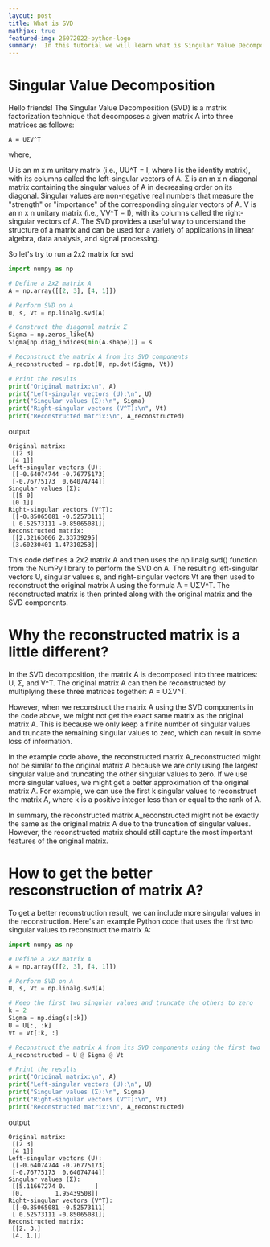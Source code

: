 ```yaml
---
layout: post
title: What is SVD 
mathjax: true
featured-img: 26072022-python-logo
summary:  In this tutorial we will learn what is Singular Value Decomposition (SVD) and run it in python
---
```


# Singular Value Decomposition

Hello friends! The Singular Value Decomposition (SVD) is a matrix factorization technique that decomposes a given matrix A into three matrices as follows:

```
A = UΣV^T
```
where,

U is an m x m unitary matrix (i.e., UU^T = I, where I is the identity matrix), with its columns called the left-singular vectors of A.
Σ is an m x n diagonal matrix containing the singular values of A in decreasing order on its diagonal. Singular values are non-negative real numbers that measure the "strength" or "importance" of the corresponding singular vectors of A.
V is an n x n unitary matrix (i.e., VV^T = I), with its columns called the right-singular vectors of A.
The SVD provides a useful way to understand the structure of a matrix and can be used for a variety of applications in linear algebra, data analysis, and signal processing.

So let's try to run a 2x2 matrix for svd

```python
import numpy as np

# Define a 2x2 matrix A
A = np.array([[2, 3], [4, 1]])

# Perform SVD on A
U, s, Vt = np.linalg.svd(A)

# Construct the diagonal matrix Σ
Sigma = np.zeros_like(A)
Sigma[np.diag_indices(min(A.shape))] = s

# Reconstruct the matrix A from its SVD components
A_reconstructed = np.dot(U, np.dot(Sigma, Vt))

# Print the results
print("Original matrix:\n", A)
print("Left-singular vectors (U):\n", U)
print("Singular values (Σ):\n", Sigma)
print("Right-singular vectors (V^T):\n", Vt)
print("Reconstructed matrix:\n", A_reconstructed)

```

output

```
Original matrix:
 [[2 3]
 [4 1]]
Left-singular vectors (U):
 [[-0.64074744 -0.76775173]
 [-0.76775173  0.64074744]]
Singular values (Σ):
 [[5 0]
 [0 1]]
Right-singular vectors (V^T):
 [[-0.85065081 -0.52573111]
 [ 0.52573111 -0.85065081]]
Reconstructed matrix:
 [[2.32163066 2.33739295]
 [3.60230401 1.47310253]]
```

This code defines a 2x2 matrix A and then uses the np.linalg.svd() function from the NumPy library to perform the SVD on A. The resulting left-singular vectors U, singular values s, and right-singular vectors Vt are then used to reconstruct the original matrix A using the formula A = UΣV^T. The reconstructed matrix is then printed along with the original matrix and the SVD components.

# Why the reconstructed matrix is a little different?

In the SVD decomposition, the matrix A is decomposed into three matrices: U, Σ, and V^T. The original matrix A can then be reconstructed by multiplying these three matrices together: A = UΣV^T.

However, when we reconstruct the matrix A using the SVD components in the code above, we might not get the exact same matrix as the original matrix A. This is because we only keep a finite number of singular values and truncate the remaining singular values to zero, which can result in some loss of information.

In the example code above, the reconstructed matrix A_reconstructed might not be similar to the original matrix A because we are only using the largest singular value and truncating the other singular values to zero. If we use more singular values, we might get a better approximation of the original matrix A. For example, we can use the first k singular values to reconstruct the matrix A, where k is a positive integer less than or equal to the rank of A.

In summary, the reconstructed matrix A_reconstructed might not be exactly the same as the original matrix A due to the truncation of singular values. However, the reconstructed matrix should still capture the most important features of the original matrix.

# How to get the better resconstruction of matrix A?

To get a better reconstruction result, we can include more singular values in the reconstruction. Here's an example Python code that uses the first two singular values to reconstruct the matrix A:

```python
import numpy as np

# Define a 2x2 matrix A
A = np.array([[2, 3], [4, 1]])

# Perform SVD on A
U, s, Vt = np.linalg.svd(A)

# Keep the first two singular values and truncate the others to zero
k = 2
Sigma = np.diag(s[:k])
U = U[:, :k]
Vt = Vt[:k, :]

# Reconstruct the matrix A from its SVD components using the first two singular values
A_reconstructed = U @ Sigma @ Vt

# Print the results
print("Original matrix:\n", A)
print("Left-singular vectors (U):\n", U)
print("Singular values (Σ):\n", Sigma)
print("Right-singular vectors (V^T):\n", Vt)
print("Reconstructed matrix:\n", A_reconstructed)

```
output

```
Original matrix:
 [[2 3]
 [4 1]]
Left-singular vectors (U):
 [[-0.64074744 -0.76775173]
 [-0.76775173  0.64074744]]
Singular values (Σ):
 [[5.11667274 0.        ]
 [0.         1.95439508]]
Right-singular vectors (V^T):
 [[-0.85065081 -0.52573111]
 [ 0.52573111 -0.85065081]]
Reconstructed matrix:
 [[2. 3.]
 [4. 1.]]
```
